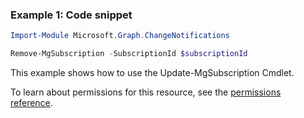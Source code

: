 ### Example 1: Code snippet

```powershellImport-Module Microsoft.Graph.ChangeNotifications

Remove-MgSubscription -SubscriptionId $subscriptionId
```
This example shows how to use the Update-MgSubscription Cmdlet.
To learn about permissions for this resource, see the [permissions reference](/graph/permissions-reference).

